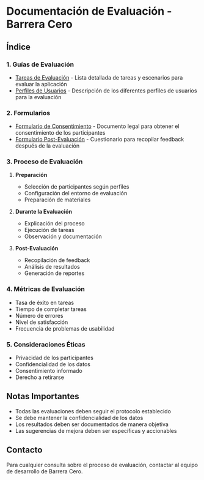 # Documentación de Evaluación - Barrera Cero

## Índice

### 1. Guías de Evaluación
- [Tareas de Evaluación](tareas_evaluacion.md) - Lista detallada de tareas y escenarios para evaluar la aplicación
- [Perfiles de Usuarios](perfiles_usuarios.md) - Descripción de los diferentes perfiles de usuarios para la evaluación

### 2. Formularios
- [Formulario de Consentimiento](formulario_consentimiento.md) - Documento legal para obtener el consentimiento de los participantes
- [Formulario Post-Evaluación](formulario_post_evaluacion.md) - Cuestionario para recopilar feedback después de la evaluación

### 3. Proceso de Evaluación
1. **Preparación**
   - Selección de participantes según perfiles
   - Configuración del entorno de evaluación
   - Preparación de materiales

2. **Durante la Evaluación**
   - Explicación del proceso
   - Ejecución de tareas
   - Observación y documentación

3. **Post-Evaluación**
   - Recopilación de feedback
   - Análisis de resultados
   - Generación de reportes

### 4. Métricas de Evaluación
- Tasa de éxito en tareas
- Tiempo de completar tareas
- Número de errores
- Nivel de satisfacción
- Frecuencia de problemas de usabilidad

### 5. Consideraciones Éticas
- Privacidad de los participantes
- Confidencialidad de los datos
- Consentimiento informado
- Derecho a retirarse

## Notas Importantes
- Todas las evaluaciones deben seguir el protocolo establecido
- Se debe mantener la confidencialidad de los datos
- Los resultados deben ser documentados de manera objetiva
- Las sugerencias de mejora deben ser específicas y accionables

## Contacto
Para cualquier consulta sobre el proceso de evaluación, contactar al equipo de desarrollo de Barrera Cero. 